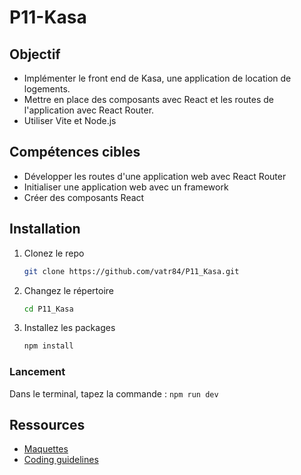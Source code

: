 # P11-Kasa 


## Objectif

- Implémenter le front end de Kasa, une application de location de logements.
- Mettre en place des composants avec React et les routes de l'application avec React Router.
- Utiliser Vite et Node.js

## Compétences cibles

-   Développer les routes d'une application web avec React Router
-   Initialiser une application web avec un framework
-   Créer des composants React

## Installation

1. Clonez le repo
   ```sh
   git clone https://github.com/vatr84/P11_Kasa.git
   ```

2. Changez le répertoire
   ```sh
   cd P11_Kasa
   ```
   
3. Installez les packages
   ```sh
   npm install
   ```

### Lancement

Dans le terminal, tapez la commande : `npm run dev`

## Ressources

-   [Maquettes](https://www.figma.com/design/2BZEoBhyxt5IwZgRn0wGsL/Kasa_FR?node-id=0-1&p=f&t=3AipuLNmQPrWuxuN-0)
-   [Coding guidelines](https://course.oc-static.com/projects/D%C3%A9veloppeur+Web/IW_P8+React+Kasa/Kasa+coding+guidelines+-+IW+-+DW.pdf)




